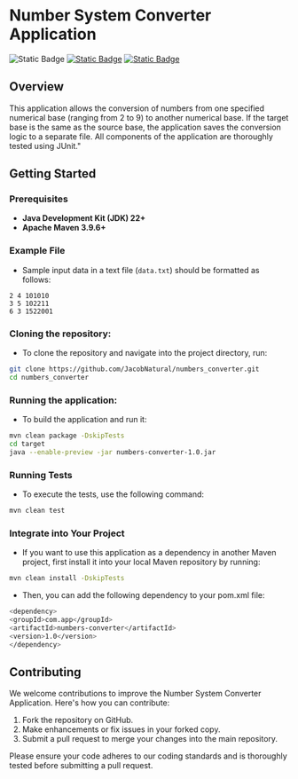 
# Number System Converter Application

![Static Badge](https://img.shields.io/badge/Build-passing-flat)
[![Static Badge](https://img.shields.io/badge/Coverage-100%25-flat)](https://jacobnatural.github.io/numbers_converter/jacoco/index.html)
[![Static Badge](https://img.shields.io/badge/docs-blue)](https://jacobnatural.github.io/numbers_converter/apidocs/index.html)
## Overview
This application allows the conversion of numbers from one specified numerical base (ranging from 2 to 9) 
to another numerical base. If the target base is the same as the source base, the application saves the 
conversion logic to a separate file. All components of the application are thoroughly tested using JUnit."

## Getting Started


### Prerequisites

- **Java Development Kit (JDK) 22+**
- **Apache Maven 3.9.6+**

### Example File

- Sample input data in a text file (`data.txt`) should be formatted as follows:
```text
2 4 101010  
3 5 102211  
6 3 1522001
```
### Cloning the repository:
- To clone the repository and navigate into the project directory, run:

```Bash
git clone https://github.com/JacobNatural/numbers_converter.git
cd numbers_converter
```


### Running the application:
- To build the application and run it:
```Bash
mvn clean package -DskipTests
cd target  
java --enable-preview -jar numbers-converter-1.0.jar
```

### Running Tests
- To execute the tests, use the following command:
```Bash
mvn clean test
```


### Integrate into Your Project
- If you want to use this application as a dependency in another Maven project, 
first install it into your local Maven repository by running:
```Bash
mvn clean install -DskipTests
```
- Then, you can add the following dependency to your pom.xml file:

```Bash
<dependency>
<groupId>com.app</groupId>
<artifactId>numbers-converter</artifactId>
<version>1.0</version>
</dependency>
```


## Contributing

We welcome contributions to improve the Number System Converter Application. Here's how you can contribute:

1. Fork the repository on GitHub.
2. Make enhancements or fix issues in your forked copy.
3. Submit a pull request to merge your changes into the main repository.

Please ensure your code adheres to our coding standards and is thoroughly tested before submitting a pull request.

